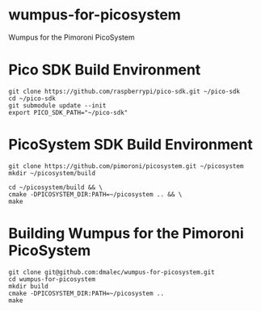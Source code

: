 # wumpus-for-picosystem
Wumpus for the Pimoroni PicoSystem

# Pico SDK Build Environment
```
git clone https://github.com/raspberrypi/pico-sdk.git ~/pico-sdk
cd ~/pico-sdk
git submodule update --init
export PICO_SDK_PATH="~/pico-sdk"
```

# PicoSystem SDK Build Environment
```
git clone https://github.com/pimoroni/picosystem.git ~/picosystem
mkdir ~/picosystem/build

cd ~/picosystem/build && \
cmake -DPICOSYSTEM_DIR:PATH=~/picosystem .. && \
make
```

# Building Wumpus for the Pimoroni PicoSystem
```
git clone git@github.com:dmalec/wumpus-for-picosystem.git
cd wumpus-for-picosystem
mkdir build
cmake -DPICOSYSTEM_DIR:PATH=~/picosystem ..
make
```
